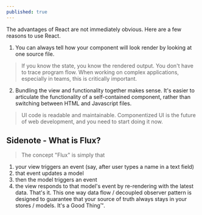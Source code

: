```yaml
---
published: true
---
```

The advantages of React are not immediately obvious. Here are a few reasons to use React.

1. You can always tell how your component will look render by looking at one source file.

> If you know the state, you know the rendered output. You don't have to trace program flow. When working on complex applications, especially in teams, this is critically important.

2. Bundling the view and functionality together makes sense. It's easier to articulate the functionality of a self-contained component, rather than switching between HTML and Javascript files.

> UI code is readable and maintainable.
> Componentized UI is the future of web development, and you need to start doing it now.

## Sidenote - What is Flux?

> The concept "Flux" is simply that 
1. your  view triggers an event (say, after user types a name in a text field)
2. that event updates a model
3. then the model triggers an event
4. the view responds to that model's event by re-rendering with the latest data. 
That's it.
This one way data flow / decoupled observer pattern is designed to guarantee that your source of truth always stays in your stores / models. It's a Good Thing™.
